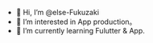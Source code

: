 - 👋 Hi, I’m @else-Fukuzaki
- 👀 I’m interested in App production。
- 🌱 I’m currently learning Fulutter & App.

<!---
else-Fukuzaki/else-Fukuzaki is a ✨ special ✨ repository because its `README.md` (this file) appears on your GitHub profile.
You can click the Preview link to take a look at your changes.
--->
